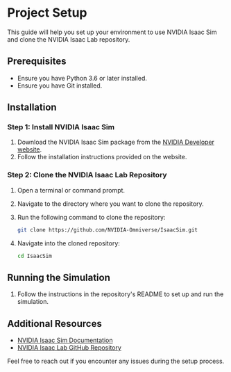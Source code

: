 # Project Setup

This guide will help you set up your environment to use NVIDIA Isaac Sim and clone the NVIDIA Isaac Lab repository.

## Prerequisites

- Ensure you have Python 3.6 or later installed.
- Ensure you have Git installed.

## Installation

### Step 1: Install NVIDIA Isaac Sim

1. Download the NVIDIA Isaac Sim package from the [NVIDIA Developer website](https://developer.nvidia.com/isaac-sim).
2. Follow the installation instructions provided on the website.

### Step 2: Clone the NVIDIA Isaac Lab Repository

1. Open a terminal or command prompt.
2. Navigate to the directory where you want to clone the repository.
3. Run the following command to clone the repository:

    ```sh
    git clone https://github.com/NVIDIA-Omniverse/IsaacSim.git
    ```

4. Navigate into the cloned repository:

    ```sh
    cd IsaacSim
    ```

## Running the Simulation

1. Follow the instructions in the repository's README to set up and run the simulation.

## Additional Resources

- [NVIDIA Isaac Sim Documentation](https://docs.omniverse.nvidia.com/app_isaacsim/app_isaacsim/overview.html)
- [NVIDIA Isaac Lab GitHub Repository](https://github.com/NVIDIA-Omniverse/IsaacSim)

Feel free to reach out if you encounter any issues during the setup process.